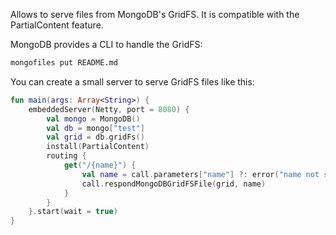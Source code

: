 Allows to serve files from MongoDB's GridFS. It is compatible with the PartialContent feature.

MongoDB provides a CLI to handle the GridFS:

```bash
mongofiles put README.md
```

You can create a small server to serve GridFS files like this:

```kotlin
fun main(args: Array<String>) {
    embeddedServer(Netty, port = 8080) {
        val mongo = MongoDB()
        val db = mongo["test"]
        val grid = db.gridFs()
        install(PartialContent)
        routing {
            get("/{name}") {
                val name = call.parameters["name"] ?: error("name not specified")
                call.respondMongoDBGridFSFile(grid, name)
            }
        }
    }.start(wait = true)
}
```